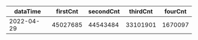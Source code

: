 |dataTime|firstCnt|secondCnt|thirdCnt|fourCnt|
|-|-|-|-|-|
|2022-04-29|45027685|44543484|33101901|1670097|